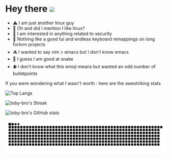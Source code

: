 # Hey there <img src="https://media.giphy.com/media/hvRJCLFzcasrR4ia7z/giphy.gif" width="30px">

- :warning: I am just another linux guy
- :penguin: Oh and did I mention I like linux?
- :key: I am interested in anything related to security
- :milky_way: Nothing like a good tui and endless keyboard remappings on long forlorn projects
- :tent: I wanted to say vim > emacs but I don't know emacs
- :snake: I guess I am good at snake
- :fuelpump: I don't know what this emoji means but wanted an odd number of bulletpoints

If you were wondering what I wasn't worth : here are the awestriking stats

![Top Langs](https://github-readme-stats.vercel.app/api/top-langs/?username=toby-bro&layout=compact&theme=transparent&exclude_repo=Prologin)

![toby-bro's Streak](https://github-readme-streak-stats.herokuapp.com/?user=toby-bro&theme=transparent)

![toby-bro's GitHub stats](https://github-readme-stats.vercel.app/api?username=toby-bro&show_icons=true&theme=transparent&count_private=true)

<picture>
  <source media="(prefers-color-scheme: dark)" srcset="https://raw.githubusercontent.com/toby-bro/toby-bro/output/github-contribution-grid-snake-dark.svg">
  <source media="(prefers-color-scheme: light)" srcset="https://raw.githubusercontent.com/toby-bro/toby-bro/output/github-contribution-grid-snake.svg">
  <img alt="github contribution grid snake animation" src="https://raw.githubusercontent.com/toby-bro/toby-bro/output/github-contribution-grid-snake.svg">
</picture>
